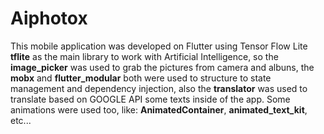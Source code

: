 # Aiphotox

This mobile application was developed on Flutter using Tensor Flow Lite **tflite** as the main library to work with Artificial Intelligence, so the **image_picker** was used to grab the pictures from camera and albuns, the **mobx** and **flutter_modular** both were used to structure to state management and dependency injection, also the **translator** was used to translate based on GOOGLE API some texts inside of the app. Some animations were used too, like: **AnimatedContainer**, **animated_text_kit**, etc...
